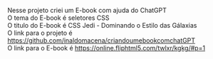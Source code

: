 Nesse projeto criei um E-book com ajuda do ChatGPT <br>
O tema do E-book é seletores CSS <br>
O titulo do E-book é CSS Jedi - Dominando o Estilo das Gálaxias <br>
O link para o projeto é https://github.com/inaldomacena/criandoumebookcomchatGPT  <br>
O link para o E-book é  https://online.fliphtml5.com/twlxr/kgkg/#p=1
